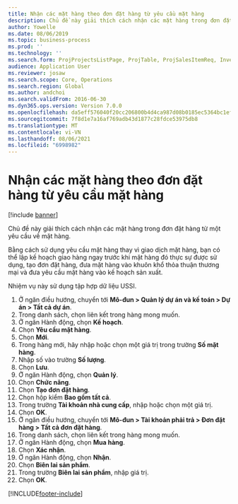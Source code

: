 ```yaml
---
title: Nhận các mặt hàng theo đơn đặt hàng từ yêu cầu mặt hàng
description: Chủ đề này giải thích cách nhận các mặt hàng trong đơn đặt hàng từ một yêu cầu về mặt hàng.
author: Yowelle
ms.date: 08/06/2019
ms.topic: business-process
ms.prod: ''
ms.technology: ''
ms.search.form: ProjProjectsListPage, ProjTable, ProjSalesItemReq, InventItemIdLookupSimple, PurchCreateFromSalesOrder, VendAccountItemLookup, PurchTable, PurchEditLines
audience: Application User
ms.reviewer: josaw
ms.search.scope: Core, Operations
ms.search.region: Global
ms.author: andchoi
ms.search.validFrom: 2016-06-30
ms.dyn365.ops.version: Version 7.0.0
ms.openlocfilehash: da5eff576040f20cc206800b4d4ca987d08b0185ec5364bc1efc940f85d36371
ms.sourcegitcommit: 7f8d1e7a16af769adb43d1877c28fdce53975db8
ms.translationtype: MT
ms.contentlocale: vi-VN
ms.lasthandoff: 08/06/2021
ms.locfileid: "6998982"
---
```

# <a name="receive-items-on-purchase-order-from-item-requirement"></a>Nhận các mặt hàng theo đơn đặt hàng từ yêu cầu mặt hàng

[!include [banner](../../includes/banner.md)]

Chủ đề này giải thích cách nhận các mặt hàng trong đơn đặt hàng từ một yêu cầu về mặt hàng.

Bằng cách sử dụng yêu cầu mặt hàng thay vì giao dịch mặt hàng, bạn có thể lập kế hoạch giao hàng ngay trước khi mặt hàng đó thực sự được sử dụng, tạo đơn đặt hàng, đưa mặt hàng vào khuôn khổ thỏa thuận thương mại và đưa yêu cầu mặt hàng vào kế hoạch sản xuất. 

Nhiệm vụ này sử dụng tập hợp dữ liệu USSI.

1. Ở ngăn điều hướng, chuyển tới **Mô-đun > Quản lý dự án và kế toán > Dự án > Tất cả dự án**.
2. Trong danh sách, chọn liên kết trong hàng mong muốn.
3. Ở ngăn Hành động, chọn **Kế hoạch**.
4. Chọn **Yêu cầu mặt hàng**.
5. Chọn **Mới**.
6. Trong hàng mới, hãy nhập hoặc chọn một giá trị trong trường **Số mặt hàng**.
7. Nhập số vào trường **Số lượng**.
8. Chọn **Lưu**.
9. Ở ngăn Hành động, chọn **Quản lý**.
10. Chọn **Chức năng**.
11. Chọn **Tạo đơn đặt hàng**.
12. Chọn hộp kiểm **Bao gồm tất cả**.
13. Trong trường **Tài khoản nhà cung cấp**, nhập hoặc chọn một giá trị.
14. Chọn **OK**.
15. Ở ngăn điều hướng, chuyển tới **Mô-đun > Tài khoản phải trả > Đơn đặt hàng > Tất cả đơn đặt hàng**.
16. Trong danh sách, chọn liên kết trong hàng mong muốn.
17. Ở ngăn Hành động, chọn **Mua hàng**.
18. Chọn **Xác nhận**.
19. Ở ngăn Hành động, chọn **Nhận**.
20. Chọn **Biên lai sản phẩm**.
21. Trong trường **Biên lai sản phẩm**, nhập giá trị.
22. Chọn **OK**.



[!INCLUDE[footer-include](../../includes/footer-banner.md)]